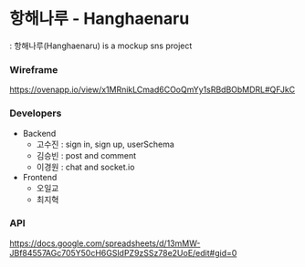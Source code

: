 # 항해나루 - Hanghaenaru
: 항해나루(Hanghaenaru) is a mockup sns project

### Wireframe
https://ovenapp.io/view/x1MRnikLCmad6COoQmYy1sRBdBObMDRL#QFJkC

### Developers
* Backend
    * 고수진 : sign in, sign up, userSchema
    * 김승빈 : post and comment
    * 이경원 : chat and socket.io
* Frontend
    * 오일교
    * 최지혁
    
    
### API
https://docs.google.com/spreadsheets/d/13mMW-JBf84557AGc705Y50cH6GSldPZ9zSSz78e2UoE/edit#gid=0
